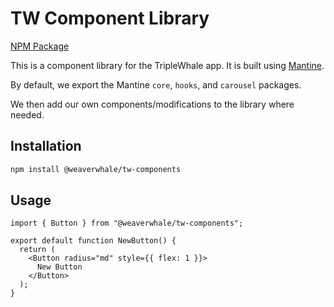 # TW Component Library

[NPM Package](https://www.npmjs.com/package/@weaverwhale/tw-components)

This is a component library for the TripleWhale app. It is built using [Mantine](https://mantine.dev/).

By default, we export the Mantine `core`, `hooks`, and `carousel` packages.

We then add our own components/modifications to the library where needed.

## Installation

```bash
npm install @weaverwhale/tw-components
```

## Usage

```tsx
import { Button } from "@weaverwhale/tw-components";

export default function NewButton() {
  return (
    <Button radius="md" style={{ flex: 1 }}>
      New Button
    </Button>
  );
}
```
